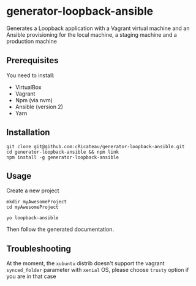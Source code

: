 # generator-loopback-ansible
Generates a Loopback application with a Vagrant virtual machine and an Ansible provisioning for the local machine, a staging machine and a production machine

## Prerequisites

You need to install:

+ VirtualBox
+ Vagrant
+ Npm (via nvm)
+ Ansible (version 2)
+ Yarn

## Installation

```
git clone git@github.com:cRicateau/generator-loopback-ansible.git
cd generator-loopback-ansible && npm link
npm install -g generator-loopback-ansible
```

## Usage

Create a new project
```
mkdir myAwesomeProject
cd myAwesomeProject
```

```
yo loopback-ansible
```

Then follow the generated documentation.

## Troubleshooting

At the moment, the `xubuntu` distrib doesn't support the vagrant `synced_folder` parameter with `xenial` OS, please choose `trusty` option if you are in that case
